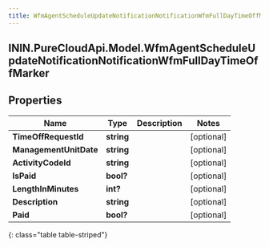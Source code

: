 ```yaml
---
title: WfmAgentScheduleUpdateNotificationNotificationWfmFullDayTimeOffMarker
---
```

## ININ.PureCloudApi.Model.WfmAgentScheduleUpdateNotificationNotificationWfmFullDayTimeOffMarker

## Properties

|Name | Type | Description | Notes|
|------------ | ------------- | ------------- | -------------|
| **TimeOffRequestId** | **string** |  | [optional] |
| **ManagementUnitDate** | **string** |  | [optional] |
| **ActivityCodeId** | **string** |  | [optional] |
| **IsPaid** | **bool?** |  | [optional] |
| **LengthInMinutes** | **int?** |  | [optional] |
| **Description** | **string** |  | [optional] |
| **Paid** | **bool?** |  | [optional] |
{: class="table table-striped"}


